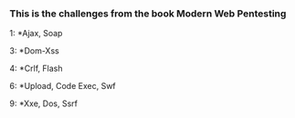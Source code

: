 ### This is the challenges from the book Modern Web Pentesting 
  1: *Ajax, Soap 
  
  3: *Dom-Xss
  
  4: *Crlf, Flash
  
  6: *Upload, Code Exec, Swf
  
  9: *Xxe, Dos, Ssrf
  

